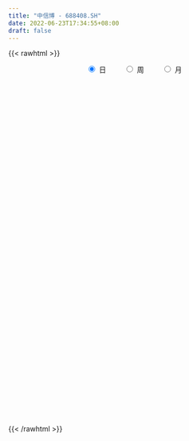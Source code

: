 ```yaml
---
title: "中信博 - 688408.SH"
date: 2022-06-23T17:34:55+08:00
draft: false
---
```

{{< rawhtml >}}
    <div style="text-align: center">
        <label style="padding: 1rem;"><input style="margin-right: .5rem" type="radio" name="period" value="D" checked onclick="period_change(this)">日</label>
        <label style="padding: 1rem;"><input style="margin-right: .5rem" type="radio" name="period" value="W" onclick="period_change(this)">周</label>
        <label style="padding: 1rem;"><input style="margin-right: .5rem" type="radio" name="period" value="M" onclick="period_change(this)">月</label>
    </div>
    <div id="chart" style="height: 700px;"></div> 
    <script type="text/javascript">
        const D_v = [215947.01,161561.03,90394.37,82330.37,64766.9,43136.69,37846.39,27296.49,21218.99,15105.16,23976.03,33774.93,26055.65,15417.18,17212.69,9872.71,14041.71,8788.38,14811.12,18252.67,9789.18,10422.15,9337.24,19049.54,23374.58,41155.15,11219.07,13508.87,22397.24,9765.01,8278.87,8697.08,14847.25,10441.87,8147.79,12486.1,8632.58,17362.21,7387.66,17679.12,9302.38,8930.83,13972.08,7741.86,8903.62,8910.08,14464.57,9637.32,5541.1,5845.64,4836.76,6738.87,7471.88,5300.94,2726.59,5897.02,3262.96,3081.36,3661.94,3096.64,8051.7,5957.06,11292.24,8555.98,3491.7,5499.12,8251.15,6594.48,8039.18,9243.0,17523.85,11563.38,8963.77,5069.06,10444.23,11386.04,8814.25,12717.78,6920.24,17835.65,12376.91,15463.59,24811.22,16276.25,12035.33,10540.62,11165.9,15957.69,21592.97,10388.35,7442.35,13105.74,15959.43,12238.98,8917.53,6960.92,8900.3,8250.15,10538.64,15158.41,7939.46,6552.88,4161.05,7543.8,4245.12,5150.36,5703.86,6728.84,11967.27,11447.32,7002.14,6077.36,8334.95,6251.77,6046.73,7810.64,5628.51,4725.27,9423.03,12359.26,7836.38,8175.07,9635.43,5978.8,11272.64,11567.24,8515.41,10251.35,5517.81,9743.42,4746.65,2990.96,5248.62,4356.44,2388.0,5415.84,4392.23,10108.65,4571.91,6415.4,14050.05,5814.78,7416.91,2958.47,5351.06,6411.74,3677.14,4557.92,3561.4,3432.11,5107.78,5068.22,4766.54,5580.17,7971.26,4062.63,3930.46,3642.72,5337.23,6552.03,6207.78,13395.77,8590.35,6007.08,7095.43,11567.56,12501.26,3537.06,6178.74,4967.74,7591.51,3655.97,4594.54,14306.96,8099.3,6960.1,10268.24,3311.51,5453.44,8174.64,8932.6,7491.66,4084.83,4038.02,3603.59,4364.75,2009.43,2936.96,11472.13,13216.0,11141.49,10217.65,4344.99,6100.28,11252.83,9092.99,8462.08,9793.03,7091.04,7720.05,8414.23,4397.83,6028.66,7619.14,5474.39,8626.36,13436.7,7534.64,6208.83,16956.35,13416.23,10913.26,10929.47,7712.7,11455.61,8075.33,10115.85,9068.12,7131.16,10912.0,15226.64,8644.0,16260.89,10917.5,11404.38,11304.77,9331.74,7817.52,8043.5,8384.95,14154.2,10341.41,23078.05,8094.05,14162.05,12398.2,8532.33,8845.47,48649.17,24959.3,21296.56,28175.17,24382.34,9569.84,42252.65,18157.51,20643.84,27862.74,21429.8,17383.85,30352.96,26803.46,33019.93,19997.47,36474.64,24458.44,18670.72,20921.59,11888.35,16514.67,10812.71,24107.55,17028.55,16332.23,8523.38,12534.6,11228.63,12722.97,10911.18,18984.81,30492.48,16420.66,21312.59,24224.54,22283.95,15256.93,14772.64,22256.83,20318.16,21832.27,17517.23,19003.33,18666.28,14479.14,17068.91,16965.95,13722.39,8517.79,8877.8,18097.71,11454.83,8988.98,18602.42,18530.39,14894.08,14373.15,28058.99,28912.68,14435.82,17718.7,13811.21,12520.57,12798.9,12734.86,20543.31,25321.92,19677.04,18971.18,18760.15,18155.14,21581.84,32870.88,20685.8,10132.21,11434.75,7538.52,11812.57,17263.05,12814.98,10524.48,16622.24,16014.56,22420.85,29578.86,29454.28,51573.75,57398.18,33744.54,40358.46,30032.1,45895.81,37876.13,48654.35,41500.23,38319.09,25303.23,35103.88,24670.2,25931.55,20768.23,19825.09,41508.82,55088.23,46892.39,24269.19,26147.28,23745.97,25836.43,37682.03,51740.17,42864.73,32629.01,31820.29,21449.85,26381.59,30209.4,18091.39,21986.06,38462.91,30285.38,25450.02,23269.91,27390.51,21569.02,38560.08,23591.05,25127.5,28807.32,33345.37,31453.4,46388.5,42143.2,23440.65,42220.63,52103.81,29821.1,34971.12,29356.65,43557.52,25803.96,21854.79,22498.98,25095.26,18610.28,24729.06,13340.9,19799.12,20128.53,20421.85,18653.81,26516.5,18235.54,27870.44,27296.93,33983.91,31128.11,20047.18,21883.66,25877.62,30874.06,21716.48,29010.98,29032.13,34512.64,27786.97,15749.48,39742.38,96927.07,101544.75,42975.53,36665.8,34919.07,38686.61,67282.98,118154.16,71170.0,56726.34,57613.74,45520.07,37465.31,39357.4,30998.9,83421.52,43273.14,54111.4,55931.35,57059.52,75606.42,40141.07,40383.19,36155.58,57046.19,27942.82,47351.69,37814.26,41479.13,35519.1,38050.9,39138.81]
const D_histogram = [0.0,0.3241937322,0.3973393203,1.1865238201,1.6363189944,2.4459690462,2.3074075219,1.9332706682,1.3194726436,0.9451984025,1.6868492886,1.9524536569,2.1042480047,2.2089693641,2.0356220456,1.7466792395,1.1647911257,0.4322447233,0.4270038324,0.2234325764,0.0939760916,-0.0794574069,-0.408390053,-0.4707208178,0.8413526241,1.8650206304,2.496846176,2.8046933504,2.119858518,1.5261092486,0.649507908,0.243169823,-0.3409802247,-0.4467755337,-0.9641318209,-0.9430401141,-0.5412962609,-0.4032549082,-0.2862047438,0.1632020569,0.8314544794,0.777339462,0.7156945528,1.1321155539,1.0726353053,0.9478389697,0.7373458882,0.0440662311,-0.4937375115,-0.6769450144,-1.0281646348,-1.7313320988,-2.5045200146,-2.3748880607,-2.2423642156,-1.7952430237,-1.8212255903,-2.0922787187,-2.2803413144,-2.1294678931,-2.1412684686,-1.8717303943,-2.2653479135,-2.0724109879,-2.0749901101,-1.9801848523,-1.385732031,-0.8379654841,0.22809305,1.2224543925,2.1814208793,2.5856039235,2.4867048922,2.0273281448,2.53571656,2.6801318006,2.1679218438,2.1065403266,1.6235133517,2.350317958,2.1907792273,1.0387258389,-0.1949298944,-0.4082132814,-0.4574029329,-0.7121890696,-1.1976458916,-0.8364959573,-1.58334168,-2.3973281718,-2.7496045644,-3.7565083328,-3.3707904109,-3.2447414506,-2.7943696392,-2.3404773674,-1.2914646814,0.0523452395,2.0266492144,3.4800876035,3.7290423306,3.4848506005,2.6517956989,2.1324754864,1.7109078184,1.4358178674,1.08371965,-0.4276782458,-0.9434694901,-1.6165291169,-1.3376842527,-0.7928610697,-0.0123547744,-0.0873845113,-1.1418771323,-1.7440782107,-2.2991114779,-2.0710199023,-2.2163887361,-1.9954025628,-1.6998856829,-1.0808156594,-2.2366531696,-2.712373656,-3.7543251935,-4.9986569668,-5.0832309672,-4.6399375702,-3.4342789911,-3.6855900832,-3.4117750542,-2.911763529,-2.308058477,-1.9650518588,-1.3656262541,-1.5527668976,-1.7741154419,-1.6336680679,-0.9841899108,-0.2331740726,1.4443891664,2.4104132409,2.9655832136,3.0014611735,2.9213916513,2.6455720431,2.2720817918,1.4573807533,0.7386518553,0.4645142996,0.370669094,0.0843866621,0.2500697504,0.7421112143,1.4399406859,1.5797796928,1.8037589741,2.1086574416,1.9622999639,1.9147425707,2.3388640396,1.9684966862,1.3244097347,0.5395061465,-0.3575599458,-1.5329955163,-2.4463765977,-2.7310645145,-2.9387848941,-3.0200496013,-2.5546147123,-2.1582122992,-1.5720502829,-0.7868815092,0.1302413568,0.46266521,0.5058568298,0.4600726588,0.8059571391,0.7723717139,1.6126458192,2.3236718804,2.5384233356,2.4078455066,1.9504981992,1.6301466373,1.2823803046,0.9442257858,1.5109067701,2.7519699628,3.7177025206,3.5991604893,3.4033803822,3.7328631611,4.0913746045,3.7813635293,3.2003671517,3.4139954838,3.2349499652,2.9655974109,4.0746040053,4.4938032155,3.6698516208,2.5757109975,1.9559351387,0.8331603509,0.7667182224,0.4885220929,-0.1386708717,0.8833440939,0.5994274186,0.2131277344,1.5431504149,2.5304152112,2.336561093,1.4066030025,1.9357761728,2.9618937024,3.0225801254,3.3615299734,1.1410383752,0.1564302429,0.6090813925,1.6719803932,0.9250548962,-2.0168506699,-2.3645199746,-2.264882417,-2.4388799459,-2.8156554252,-4.222544739,-5.3614461452,-6.6088994533,-7.6001509321,-8.5440532646,-9.0893805039,-8.976929834,-8.6450387323,-8.0086515346,-7.3145818926,-6.050133556,-3.6784898625,-1.7039529312,-0.4480821107,-0.1790833751,-0.1479369719,-0.1388938662,0.3666791442,0.316288315,0.7106898388,1.0922730656,0.7266569329,-0.3246282818,-0.9374287314,-2.5806675868,-2.8766139074,-2.2403007946,-2.7812037654,-2.6238331199,-2.3093124966,-1.8309364157,-0.7985123862,-0.2011973128,-0.2897215836,-0.6713513584,-0.0689929335,-0.4078276617,-0.1359890924,-0.3555947194,0.5037269928,1.8833379174,2.6432454671,3.4692053308,4.36577056,5.1207282786,4.6890721597,4.3265219399,4.5084646098,4.6710851115,4.8758139825,4.4233011979,4.2106585842,4.2737183491,3.993653467,3.1550212023,2.8422635603,2.4184784161,1.9615901763,1.1792398011,1.333351492,1.7908002721,1.8410594847,1.8730528229,0.57875097,0.5995010011,-0.1470138878,0.549568667,1.5059821722,1.836503982,1.3033022091,0.1337388485,-0.5791480864,-1.0519858711,-1.3765369976,-2.4208145199,-3.4411275095,-4.0175007321,-4.2832699188,-4.382994499,-3.757160272,-3.6823194468,-2.3695121372,-1.2689082984,-0.8768649939,-1.0923528073,-1.4157437201,-1.6991565535,-2.2757394756,-2.7453927743,-3.1477798278,-2.8907004436,-2.9814930938,-3.4868158531,-3.5129740329,-3.7297535879,-4.2375991142,-3.8673252009,-4.0083359119,-4.3435157155,-4.5233994492,-5.120360916,-5.4265096238,-5.8633900954,-5.4091015507,-5.2073669786,-4.6355010575,-3.5587719893,-2.6198175789,-2.1014766494,-1.7013102429,-1.1408714966,-0.0900266564,1.017393161,2.0131094335,2.4499811283,2.7767666943,2.7794348355,2.3893209963,1.7418584453,0.5463363717,-0.4366858668,-0.7464234285,-0.3303178596,0.2305780241,0.9154765363,1.4039820695,1.7022934637,2.0673698864,2.8237768052,3.2873398505,3.6370308615,3.8791555281,3.8689525194,3.871001604,3.0747172303,2.4139499444,1.677720315,1.0112876468,0.4576090026,0.156384732,-0.3508868862,-0.7295314651,-1.1190004483,-0.7762527344,-0.3015559674,-0.2335839414,0.0735696769,0.1186989874,0.4487893058,0.6143289931,0.4324426623,0.2908726575,0.3740598654,0.6158815299,0.5690802789,0.4880363992,0.335059186,0.1059606055,-0.1526993866,-0.4880944419,-0.7214267317,-0.9362625431,-1.0846276587,-1.1427900014,-0.8598781869,-0.5253919002,-0.3587114547,-0.3529917958,-0.4061730525,-0.6552937047,-0.8799317702,-0.6261668303,-0.4015975606,0.0356844043,0.3739642533,0.5716173611,0.9840853005,1.8474779824,2.5655915634,3.0081177789,3.1559596724,3.1845662114,3.1769055389,3.0662837421,3.4694025913,3.7462024468,3.5736112541,3.0398427347,2.5381495849,2.0113430892,1.574790807,1.2268671753,1.2792358632,1.2118020947,1.4267922556,1.8910701991,2.1428003987,1.7939534482,1.1683903955,0.7683831986,0.4511102299,-0.1063038651,-0.5563036733,-0.4910095143,-0.1522678685,0.2562157007,0.2696854606,0.3169596933,0.5417654657]
const D_fast = [0.0,0.4052421652,0.5777225834,1.6635380383,2.5224129612,3.9435552745,4.3818456307,4.491026444,4.2070965804,4.0691219399,5.2324851481,5.9862029307,6.6640592796,7.32102298,7.6565811729,7.8043081767,7.5136178444,6.8891326228,6.99064269,6.842929578,6.7369671162,6.5436692659,6.1126391066,5.9326281373,7.4550397353,8.9449628992,10.2009999888,11.2100205007,11.0551502978,10.8429283406,10.128703977,9.7831583478,9.1137632439,8.8962740515,8.137884809,7.9232164873,8.1896362753,8.2268639009,8.2723628794,8.7625701944,9.6386862367,9.7789060848,9.8961848138,10.5956347033,10.8043132811,10.9164766879,10.8903200785,10.2080569791,9.5468188587,9.1943751022,8.5861143231,7.4501138344,6.0507959149,5.5867058536,5.1586386449,5.1569490808,4.6756601166,3.8815373086,3.1233893842,2.7418958323,2.1947781396,1.9963836153,1.0364291178,0.7112632964,0.1899366466,-0.2103043086,0.037715505,0.3759906808,1.4990724775,2.7990474181,4.3033691247,5.3539531498,5.8767303415,5.9241856303,7.0665031856,7.8809513763,7.9107218804,8.3759754449,8.298826808,9.6132109037,10.0013669798,9.1089950511,7.8266068443,7.511270137,7.3477297522,6.9148963481,6.1300280533,6.2820539982,5.1393728555,3.7260543207,2.686376787,0.7403459354,0.2833662547,-0.4017701477,-0.6499907461,-0.7812178162,-0.0550713005,1.3018249303,3.7827912088,6.1062514987,7.2874668084,7.9144877285,7.7443817516,7.7581804107,7.7643396974,7.8482042132,7.7670359083,6.1487184511,5.3970598342,4.3198679282,4.2642917292,4.6108996448,5.3883172465,5.2914413818,3.9514794777,2.9132588466,1.78344771,1.49378431,0.7943182922,0.5164538248,0.3869992839,0.7358653925,-0.97913541,-2.1329493105,-4.1134821463,-6.6074781613,-7.9628599035,-8.6795508991,-8.3324620678,-9.5051706807,-10.0842994152,-10.3122287722,-10.2855383395,-10.433794686,-10.1757756449,-10.7511080127,-11.4159854175,-11.6839550604,-11.2805243811,-10.5878020611,-8.5491415304,-6.9805141457,-5.6839483696,-4.8977051164,-4.2474267257,-3.8618533231,-3.6673231265,-4.1176789767,-4.6517449109,-4.8097538916,-4.8109318237,-5.0761175901,-4.8479170642,-4.1703477968,-3.1125331537,-2.5777492235,-1.9028301988,-1.0707673709,-0.7265498576,-0.2954216081,0.7134158707,0.8351726888,0.522188171,-0.1278388805,-1.1142949593,-2.6729794089,-4.1979546397,-5.1654086851,-6.1078252883,-6.9441023958,-7.1173211849,-7.2604718466,-7.067322401,-6.4788740046,-5.5291907993,-5.0811006437,-4.9114448164,-4.8422108227,-4.2948370576,-4.1353295544,-2.8918939943,-1.5999499629,-0.7505926738,-0.2792091262,-0.2489318838,-0.1617467864,-0.188918043,-0.2910161153,0.6533915616,2.582447245,4.4776054329,5.2588535239,5.9139185124,7.1766170815,8.5579721761,9.1933019832,9.4123973935,10.4795245965,11.1092165693,11.5812633677,13.7089209634,15.2515709775,15.345082288,14.894869414,14.76407734,13.8495926399,13.974830067,13.8187644607,13.1569037781,14.3997547672,14.2656949466,13.9326771959,15.6484874802,17.2683560793,17.6586422343,17.0803348944,18.093452108,19.8600430632,20.6763745175,21.8557068589,19.9204748545,18.974974283,19.5798957806,21.0607898796,20.5451281067,17.0990098731,16.1602105747,15.6936275281,14.9099100127,13.8292206771,11.3666951785,8.887432236,5.9877540647,3.0964648528,0.0165492041,-2.8011231611,-4.9329049497,-6.7622735311,-8.128049217,-9.2626250482,-9.5107101006,-8.0586888727,-6.5101401743,-5.3662898814,-5.1420619896,-5.1478998294,-5.1735801902,-4.5763373937,-4.5476561442,-3.9755821607,-3.3209306675,-3.504882567,-4.6373248521,-5.4844824846,-7.7728882367,-8.7879880341,-8.71175012,-9.9479540321,-10.4465416666,-10.7093491674,-10.6887071904,-9.8559112576,-9.3088955124,-9.4698501791,-10.0193177934,-9.4342076019,-9.8749992455,-9.6371579493,-9.9456622562,-8.9604087958,-7.1099633918,-5.6892444753,-3.995983279,-2.0079754097,0.0271643786,0.7677762996,1.4868565647,2.7959153871,4.1263071666,5.5499895333,6.2033020481,7.0433240805,8.1748134327,8.8931619173,8.8432849532,9.2410932012,9.4219276611,9.4554369654,8.9678965404,9.4553461044,10.3604949525,10.8710190363,11.3712755802,10.2216614697,10.3922867511,9.6090183903,10.4429931118,11.7759021601,12.5655499653,12.3581737448,11.2220450962,10.3643711397,9.6285368873,8.9598515113,7.3103703591,5.4297754922,3.8490270865,2.5124404201,1.3169672152,1.0035113741,0.1577723377,0.8782016129,1.6615783772,1.8344054332,1.345829418,0.6685025752,-0.0396993966,-1.1852171876,-2.3412186799,-3.5305506903,-3.9961464171,-4.8323123407,-6.2093390633,-7.1137407512,-8.2629587033,-9.8302040082,-10.4267613951,-11.569856084,-12.9909148166,-14.3016484125,-16.1787001084,-17.8414762221,-19.7442042175,-20.6421910605,-21.742298233,-22.3293075764,-22.1422715055,-21.8582714898,-21.8652997226,-21.8904608768,-21.6152400047,-20.5869018286,-19.225133721,-17.72614009,-16.6767731132,-15.6557958736,-14.9582690235,-14.7510526137,-14.9630505534,-16.021988534,-17.1141822392,-17.610525658,-17.2769995541,-16.6584591643,-15.7446915181,-14.9051904674,-14.1813057073,-13.2993868131,-11.837035693,-10.551637685,-9.2926889587,-8.08077541,-7.1237402889,-6.1539408033,-6.1815458694,-6.2388256692,-6.5556252198,-6.9692359764,-7.4085123699,-7.6706404575,-8.2656337973,-8.8266612424,-9.4958803377,-9.3471958074,-8.9478880323,-8.9383119915,-8.6127659541,-8.5379618967,-8.0956742518,-7.7765523163,-7.8503279815,-7.919179822,-7.7424776477,-7.3466856007,-7.251216782,-7.210251562,-7.2794639786,-7.4820724078,-7.7789072465,-8.2363259122,-8.650014885,-9.0989163321,-9.5184383625,-9.8622982055,-9.7943559377,-9.591217626,-9.5142150442,-9.5967433343,-9.7514678541,-10.1644119325,-10.6090329405,-10.5118097082,-10.3876398287,-9.9414367626,-9.5096658503,-9.1691084022,-8.5106191377,-7.1853569603,-5.8258454884,-4.6312898282,-3.6944580166,-2.8697099247,-2.0831442125,-1.4271950738,-0.1567255768,1.0566248904,1.7774365112,2.0036286756,2.136472922,2.1125021986,2.0696476181,2.0284407802,2.400618434,2.6361351891,3.2078234139,4.1448689072,4.9322992064,5.031940618,4.6984751642,4.4905637669,4.2860683557,3.7020782945,3.1130025679,3.0555443484,3.356219027,3.8287565214,3.9096476464,4.0361618025,4.3964089413]
const D_slow = [0.0,0.081048433,0.1803832631,0.4770142182,0.8860939668,1.4975862283,2.0744381088,2.5577557758,2.8876239367,3.1239235374,3.5456358595,4.0337492737,4.5598112749,5.1120536159,5.6209591273,6.0576289372,6.3488267186,6.4568878995,6.5636388576,6.6194970017,6.6429910246,6.6231266728,6.5210291596,6.4033489552,6.6136871112,7.0799422688,7.7041538128,8.4053271504,8.9352917799,9.316819092,9.479196069,9.5399885248,9.4547434686,9.3430495852,9.10201663,8.8662566014,8.7309325362,8.6301188091,8.5585676232,8.5993681374,8.8072317573,9.0015666228,9.180490261,9.4635191494,9.7316779758,9.9686377182,10.1529741903,10.163990748,10.0405563702,9.8713201166,9.6142789579,9.1814459332,8.5553159295,7.9615939144,7.4010028605,6.9521921045,6.496885707,5.9738160273,5.4037306987,4.8713637254,4.3360466082,3.8681140097,3.3017770313,2.7836742843,2.2649267568,1.7698805437,1.423447536,1.2139561649,1.2709794274,1.5765930256,2.1219482454,2.7683492263,3.3900254493,3.8968574855,4.5307866255,5.2008195757,5.7428000366,6.2694351183,6.6753134562,7.2628929457,7.8105877525,8.0702692123,8.0215367387,7.9194834183,7.8051326851,7.6270854177,7.3276739448,7.1185499555,6.7227145355,6.1233824925,5.4359813514,4.4968542682,3.6541566655,2.8429713029,2.1443788931,1.5592595512,1.2363933809,1.2494796908,1.7561419944,2.6261638952,3.5584244779,4.429637128,5.0925860527,5.6257049243,6.0534318789,6.4123863458,6.6833162583,6.5763966968,6.3405293243,5.9363970451,5.6019759819,5.4037607145,5.4006720209,5.3788258931,5.09335661,4.6573370573,4.0825591878,3.5648042123,3.0107070282,2.5118563875,2.0868849668,1.816681052,1.2575177596,0.5794243456,-0.3591569528,-1.6088211945,-2.8796289363,-4.0396133289,-4.8981830767,-5.8195805975,-6.672524361,-7.4004652432,-7.9774798625,-8.4687428272,-8.8101493907,-9.1983411151,-9.6418699756,-10.0502869926,-10.2963344703,-10.3546279884,-9.9935306968,-9.3909273866,-8.6495315832,-7.8991662898,-7.168818377,-6.5074253662,-5.9394049183,-5.57505973,-5.3903967661,-5.2742681912,-5.1816009177,-5.1605042522,-5.0979868146,-4.9124590111,-4.5524738396,-4.1575289164,-3.7065891728,-3.1794248125,-2.6888498215,-2.2101641788,-1.6254481689,-1.1333239974,-0.8022215637,-0.667345027,-0.7567350135,-1.1399838926,-1.751578042,-2.4343441706,-3.1690403942,-3.9240527945,-4.5627064726,-5.1022595474,-5.4952721181,-5.6919924954,-5.6594321562,-5.5437658537,-5.4173016462,-5.3022834815,-5.1007941967,-4.9077012683,-4.5045398135,-3.9236218434,-3.2890160095,-2.6870546328,-2.199430083,-1.7918934237,-1.4712983475,-1.2352419011,-0.8575152086,-0.1695227178,0.7599029123,1.6596930346,2.5105381302,3.4437539204,4.4665975716,5.4119384539,6.2120302418,7.0655291127,7.8742666041,8.6156659568,9.6343169581,10.757767762,11.6752306672,12.3191584166,12.8081422012,13.016432289,13.2081118446,13.3302423678,13.2955746499,13.5164106733,13.666267528,13.7195494616,14.1053370653,14.7379408681,15.3220811413,15.673731892,16.1576759352,16.8981493608,17.6537943921,18.4941768855,18.7794364793,18.81854404,18.9708143881,19.3888094864,19.6200732105,19.115860543,18.5247305493,17.9585099451,17.3487899586,16.6448761023,15.5892399176,14.2488783812,12.5966535179,10.6966157849,8.5606024687,6.2882573428,4.0440248843,1.8827652012,-0.1193976824,-1.9480431556,-3.4605765446,-4.3801990102,-4.806187243,-4.9182077707,-4.9629786145,-4.9999628575,-5.034686324,-4.9430165379,-4.8639444592,-4.6862719995,-4.4132037331,-4.2315394999,-4.3126965703,-4.5470537532,-5.1922206499,-5.9113741267,-6.4714493254,-7.1667502667,-7.8227085467,-8.4000366708,-8.8577707748,-9.0573988713,-9.1076981995,-9.1801285954,-9.347966435,-9.3652146684,-9.4671715838,-9.5011688569,-9.5900675368,-9.4641357886,-8.9933013092,-8.3324899424,-7.4651886097,-6.3737459697,-5.0935639001,-3.9212958601,-2.8396653752,-1.7125492227,-0.5447779448,0.6741755508,1.7800008503,2.8326654963,3.9010950836,4.8995084503,5.6882637509,6.398829641,7.003449245,7.4938467891,7.7886567393,8.1219946123,8.5696946804,9.0299595515,9.4982227573,9.6429104998,9.79278575,9.7560322781,9.8934244448,10.2699199879,10.7290459834,11.0548715356,11.0883062478,10.9435192262,10.6805227584,10.336388509,9.731184879,8.8709030016,7.8665278186,6.7957103389,5.6999617142,4.7606716462,3.8400917845,3.2477137502,2.9304866756,2.7112704271,2.4381822253,2.0842462953,1.6594571569,1.090522288,0.4041740944,-0.3827708625,-1.1054459734,-1.8508192469,-2.7225232102,-3.6007667184,-4.5332051154,-5.5926048939,-6.5594361942,-7.5615201721,-8.647399101,-9.7782489633,-11.0583391923,-12.4149665983,-13.8808141221,-15.2330895098,-16.5349312544,-17.6938065188,-18.5834995162,-19.2384539109,-19.7638230732,-20.1891506339,-20.4743685081,-20.4968751722,-20.2425268819,-19.7392495236,-19.1267542415,-18.4325625679,-17.737703859,-17.14037361,-16.7049089986,-16.5683249057,-16.6774963724,-16.8641022295,-16.9466816944,-16.8890371884,-16.6601680543,-16.309172537,-15.883599171,-15.3667566994,-14.6608124981,-13.8389775355,-12.9297198201,-11.9599309381,-10.9926928083,-10.0249424073,-9.2562630997,-8.6527756136,-8.2333455349,-7.9805236232,-7.8661213725,-7.8270251895,-7.9147469111,-8.0971297773,-8.3768798894,-8.570943073,-8.6463320649,-8.7047280502,-8.686335631,-8.6566608841,-8.5444635577,-8.3908813094,-8.2827706438,-8.2100524794,-8.1165375131,-7.9625671306,-7.8202970609,-7.6982879611,-7.6145231646,-7.5880330132,-7.6262078599,-7.7482314704,-7.9285881533,-8.1626537891,-8.4338107037,-8.7195082041,-8.9344777508,-9.0658257258,-9.1555035895,-9.2437515385,-9.3452948016,-9.5091182278,-9.7291011703,-9.8856428779,-9.9860422681,-9.977121167,-9.8836301036,-9.7407257634,-9.4947044382,-9.0328349426,-8.3914370518,-7.6394076071,-6.850417689,-6.0542761361,-5.2600497514,-4.4934788159,-3.6261281681,-2.6895775564,-1.7961747428,-1.0362140592,-0.4016766629,0.1011591094,0.4948568111,0.8015736049,1.1213825707,1.4243330944,1.7810311583,2.2537987081,2.7894988078,3.2379871698,3.5300847687,3.7221805683,3.8349581258,3.8083821596,3.6693062412,3.5465538627,3.5084868955,3.5725408207,3.6399621859,3.7192021092,3.8546434756]
const D_data = [['2020-08-28', 75.0, 77.8, 75.0, 86.0],['2020-08-31', 83.0, 82.88, 77.7, 88.92],['2020-09-01', 82.5, 81.12, 79.98, 86.38],['2020-09-02', 83.5, 93.12, 83.5, 96.5],['2020-09-03', 94.1, 93.46, 92.81, 105.0],['2020-09-04', 94.0, 103.2, 89.12, 106.61],['2020-09-07', 101.0, 95.3, 93.0, 103.95],['2020-09-08', 97.0, 92.99, 92.0, 99.47],['2020-09-09', 93.89, 89.0, 87.6, 95.35],['2020-09-10', 91.5, 90.66, 90.01, 95.5],['2020-09-11', 91.8, 107.18, 91.0, 108.0],['2020-09-14', 107.8, 105.95, 103.0, 114.58],['2020-09-15', 106.39, 107.9, 100.66, 116.53],['2020-09-16', 106.5, 110.43, 106.5, 115.97],['2020-09-17', 110.66, 109.23, 104.0, 115.95],['2020-09-18', 107.0, 108.88, 106.29, 112.12],['2020-09-21', 107.8, 104.9, 103.7, 113.78],['2020-09-22', 102.0, 101.0, 100.62, 105.78],['2020-09-23', 103.01, 109.39, 102.0, 111.49],['2020-09-24', 109.02, 107.54, 106.0, 115.0],['2020-09-25', 106.8, 108.64, 104.0, 110.23],['2020-09-28', 108.5, 108.22, 106.0, 112.6],['2020-09-29', 109.55, 105.65, 102.05, 109.97],['2020-09-30', 106.27, 108.5, 104.55, 114.99],['2020-10-09', 118.06, 130.2, 118.06, 130.2],['2020-10-12', 134.0, 134.99, 125.0, 145.0],['2020-10-13', 135.62, 137.38, 128.94, 139.9],['2020-10-14', 135.96, 139.15, 135.02, 147.01],['2020-10-15', 138.4, 128.9, 128.15, 142.24],['2020-10-16', 129.45, 129.34, 125.37, 132.6],['2020-10-19', 131.39, 124.02, 121.88, 131.39],['2020-10-20', 123.0, 128.15, 123.0, 129.8],['2020-10-21', 128.0, 124.55, 119.5, 135.7],['2020-10-22', 124.0, 129.7, 121.03, 131.05],['2020-10-23', 129.0, 123.6, 121.2, 131.86],['2020-10-26', 120.85, 129.52, 120.52, 133.94],['2020-10-27', 129.91, 136.1, 127.05, 137.66],['2020-10-28', 135.0, 135.12, 130.13, 141.0],['2020-10-29', 135.59, 136.5, 132.8, 138.88],['2020-10-30', 136.57, 143.38, 133.21, 151.5],['2020-11-02', 141.49, 150.8, 141.49, 153.0],['2020-11-03', 149.07, 145.33, 144.66, 154.98],['2020-11-04', 146.99, 146.82, 139.77, 152.88],['2020-11-05', 150.0, 155.85, 146.0, 159.8],['2020-11-06', 156.73, 153.11, 148.0, 157.88],['2020-11-09', 152.1, 154.01, 149.5, 158.0],['2020-11-10', 152.0, 154.14, 150.0, 158.1],['2020-11-11', 148.0, 147.4, 143.3, 156.88],['2020-11-12', 146.0, 147.27, 143.88, 150.5],['2020-11-13', 147.27, 150.71, 146.0, 151.88],['2020-11-16', 148.26, 147.86, 145.6, 157.86],['2020-11-17', 149.28, 140.82, 135.85, 149.28],['2020-11-18', 138.0, 135.5, 133.44, 145.87],['2020-11-19', 134.76, 144.29, 133.55, 144.44],['2020-11-20', 145.6, 144.28, 141.3, 146.78],['2020-11-23', 147.0, 149.2, 140.51, 150.83],['2020-11-24', 147.98, 143.92, 142.0, 148.8],['2020-11-25', 141.25, 139.36, 138.5, 146.89],['2020-11-26', 138.33, 138.21, 134.01, 141.48],['2020-11-27', 137.8, 141.32, 136.82, 142.09],['2020-11-30', 140.74, 138.6, 133.0, 143.0],['2020-12-01', 136.25, 141.8, 134.1, 143.05],['2020-12-02', 140.64, 132.0, 131.15, 141.78],['2020-12-03', 132.96, 137.5, 131.0, 139.86],['2020-12-04', 136.97, 134.26, 134.1, 139.73],['2020-12-07', 134.7, 134.39, 133.5, 139.48],['2020-12-08', 133.78, 141.4, 132.53, 143.2],['2020-12-09', 141.72, 143.21, 139.9, 147.95],['2020-12-10', 145.0, 154.02, 141.0, 157.78],['2020-12-11', 154.14, 159.5, 151.18, 162.51],['2020-12-14', 158.5, 165.99, 154.11, 184.82],['2020-12-15', 167.99, 165.0, 161.5, 168.16],['2020-12-16', 166.38, 162.0, 162.0, 168.88],['2020-12-17', 161.13, 158.3, 155.11, 161.79],['2020-12-18', 159.93, 173.0, 157.08, 179.78],['2020-12-21', 180.0, 173.0, 166.88, 183.98],['2020-12-22', 172.01, 166.5, 165.64, 173.98],['2020-12-23', 170.77, 173.17, 170.13, 179.8],['2020-12-24', 173.0, 168.83, 168.01, 174.49],['2020-12-25', 168.83, 187.25, 168.83, 189.38],['2020-12-28', 186.99, 180.58, 171.0, 187.2],['2020-12-29', 177.32, 167.01, 157.0, 179.99],['2020-12-30', 167.51, 161.0, 157.95, 173.6],['2020-12-31', 163.5, 170.76, 161.01, 171.79],['2021-01-04', 171.44, 172.88, 167.0, 177.57],['2021-01-05', 170.76, 170.11, 164.58, 171.33],['2021-01-06', 168.42, 165.51, 162.98, 172.9],['2021-01-07', 166.0, 176.0, 165.51, 188.64],['2021-01-08', 177.98, 161.08, 154.11, 180.0],['2021-01-11', 161.08, 155.32, 153.22, 161.8],['2021-01-12', 152.8, 156.7, 152.8, 160.79],['2021-01-13', 155.3, 142.9, 141.58, 159.35],['2021-01-14', 142.9, 156.39, 141.0, 157.79],['2021-01-15', 156.39, 152.33, 145.04, 160.95],['2021-01-18', 152.07, 155.89, 147.02, 159.8],['2021-01-19', 156.62, 156.59, 154.0, 163.02],['2021-01-20', 157.0, 166.87, 156.09, 167.63],['2021-01-21', 168.0, 176.74, 168.0, 180.22],['2021-01-22', 176.54, 194.7, 175.11, 196.0],['2021-01-25', 199.0, 200.0, 190.0, 205.0],['2021-01-26', 197.98, 192.86, 187.02, 201.49],['2021-01-27', 194.79, 190.16, 181.11, 195.0],['2021-01-28', 186.01, 183.0, 182.28, 197.48],['2021-01-29', 188.48, 185.95, 180.61, 195.54],['2021-02-01', 184.18, 187.0, 183.62, 194.0],['2021-02-02', 187.0, 189.1, 178.02, 192.0],['2021-02-03', 191.0, 188.38, 184.02, 195.0],['2021-02-04', 185.01, 170.0, 169.0, 187.9],['2021-02-05', 170.0, 177.35, 170.0, 184.44],['2021-02-08', 180.89, 172.0, 161.0, 180.97],['2021-02-09', 172.11, 182.5, 170.51, 188.0],['2021-02-10', 184.0, 188.0, 182.0, 194.0],['2021-02-18', 194.88, 195.0, 180.07, 199.0],['2021-02-19', 198.0, 186.92, 182.94, 198.66],['2021-02-22', 186.88, 171.83, 171.0, 186.88],['2021-02-23', 172.31, 172.54, 170.48, 179.34],['2021-02-24', 170.51, 168.99, 167.0, 175.98],['2021-02-25', 171.01, 176.71, 170.27, 185.99],['2021-02-26', 172.07, 171.0, 167.36, 178.29],['2021-03-01', 173.01, 174.5, 162.52, 181.99],['2021-03-02', 173.88, 175.68, 168.59, 182.0],['2021-03-03', 180.0, 181.38, 175.83, 191.23],['2021-03-04', 177.02, 156.56, 154.8, 178.8],['2021-03-05', 155.1, 158.8, 154.51, 162.09],['2021-03-08', 159.15, 145.0, 140.18, 161.8],['2021-03-09', 144.99, 132.6, 128.2, 146.99],['2021-03-10', 135.64, 139.16, 135.64, 143.98],['2021-03-11', 137.64, 142.35, 136.2, 151.6],['2021-03-12', 144.0, 152.5, 141.13, 153.5],['2021-03-15', 150.15, 133.2, 130.0, 151.0],['2021-03-16', 131.87, 136.1, 130.55, 137.69],['2021-03-17', 136.07, 137.49, 132.32, 139.79],['2021-03-18', 135.7, 138.59, 135.7, 145.0],['2021-03-19', 138.22, 135.0, 133.0, 139.5],['2021-03-22', 136.49, 138.2, 135.19, 139.39],['2021-03-23', 139.6, 127.0, 125.98, 139.6],['2021-03-24', 127.24, 122.78, 120.62, 129.49],['2021-03-25', 122.79, 124.32, 116.26, 126.65],['2021-03-26', 125.0, 130.34, 124.07, 134.0],['2021-03-29', 135.0, 133.45, 129.1, 137.5],['2021-03-30', 133.8, 150.69, 131.02, 155.12],['2021-03-31', 151.48, 149.11, 148.4, 156.0],['2021-04-01', 146.13, 148.96, 146.13, 155.0],['2021-04-02', 151.32, 145.27, 145.13, 151.98],['2021-04-06', 147.45, 145.0, 140.85, 149.0],['2021-04-07', 145.83, 142.84, 135.96, 145.98],['2021-04-08', 142.8, 140.94, 138.66, 143.99],['2021-04-09', 140.24, 132.86, 131.38, 140.96],['2021-04-12', 134.49, 130.0, 129.07, 137.67],['2021-04-13', 131.95, 132.6, 129.41, 134.55],['2021-04-14', 134.59, 133.45, 129.11, 138.77],['2021-04-15', 131.31, 129.45, 126.0, 133.0],['2021-04-16', 128.98, 134.19, 127.93, 136.6],['2021-04-19', 135.99, 139.75, 133.25, 141.97],['2021-04-20', 139.59, 145.76, 137.23, 148.74],['2021-04-21', 140.58, 141.63, 140.4, 146.57],['2021-04-22', 143.98, 144.47, 140.0, 145.68],['2021-04-23', 143.95, 148.0, 142.33, 150.5],['2021-04-26', 145.1, 143.99, 142.5, 151.5],['2021-04-27', 142.4, 145.91, 141.34, 148.46],['2021-04-28', 145.91, 154.28, 143.21, 155.5],['2021-04-29', 134.94, 146.0, 127.88, 148.98],['2021-04-30', 143.0, 141.0, 135.51, 144.8],['2021-05-06', 141.7, 136.0, 132.48, 142.8],['2021-05-07', 135.99, 130.0, 126.18, 137.8],['2021-05-10', 130.22, 119.99, 117.17, 131.33],['2021-05-11', 120.27, 115.8, 112.07, 123.96],['2021-05-12', 115.44, 118.05, 112.78, 119.47],['2021-05-13', 117.99, 115.0, 113.14, 119.72],['2021-05-14', 115.71, 112.9, 112.3, 117.5],['2021-05-17', 112.82, 117.95, 112.04, 121.67],['2021-05-18', 117.8, 116.84, 114.52, 119.8],['2021-05-19', 117.77, 119.63, 114.24, 120.82],['2021-05-20', 118.5, 124.1, 118.13, 135.0],['2021-05-21', 126.81, 129.3, 125.96, 132.98],['2021-05-24', 129.3, 124.8, 122.01, 130.44],['2021-05-25', 125.07, 121.8, 121.01, 126.7],['2021-05-26', 122.06, 120.3, 120.25, 124.48],['2021-05-27', 121.49, 125.79, 118.53, 126.62],['2021-05-28', 125.79, 121.8, 121.13, 130.39],['2021-05-31', 123.67, 135.23, 122.59, 135.55],['2021-06-01', 135.27, 138.8, 131.5, 139.8],['2021-06-02', 138.8, 136.53, 133.09, 141.96],['2021-06-03', 132.0, 133.99, 128.51, 135.87],['2021-06-04', 133.96, 129.7, 129.03, 133.96],['2021-06-07', 132.04, 130.46, 127.21, 134.57],['2021-06-08', 130.48, 129.24, 129.24, 133.5],['2021-06-09', 127.03, 128.2, 125.74, 132.0],['2021-06-10', 128.88, 141.0, 128.88, 145.97],['2021-06-11', 142.49, 156.0, 141.0, 164.55],['2021-06-15', 157.56, 161.18, 150.0, 163.53],['2021-06-16', 165.0, 153.0, 145.0, 165.0],['2021-06-17', 156.0, 154.29, 150.11, 156.0],['2021-06-18', 154.2, 164.53, 151.52, 167.01],['2021-06-21', 165.01, 170.47, 160.11, 174.98],['2021-06-22', 171.97, 166.09, 160.63, 171.97],['2021-06-23', 163.95, 163.91, 161.0, 173.0],['2021-06-24', 172.01, 176.48, 167.01, 181.57],['2021-06-25', 175.43, 175.39, 169.6, 179.88],['2021-06-28', 170.75, 176.71, 170.75, 183.86],['2021-06-29', 178.5, 200.4, 174.51, 204.0],['2021-06-30', 199.98, 200.8, 191.7, 203.29],['2021-07-01', 201.0, 189.0, 186.0, 207.0],['2021-07-02', 187.87, 184.63, 182.0, 194.35],['2021-07-05', 183.42, 189.54, 180.96, 193.48],['2021-07-06', 190.85, 181.47, 173.95, 197.9],['2021-07-07', 177.84, 194.0, 174.1, 199.85],['2021-07-08', 197.5, 192.81, 190.55, 205.06],['2021-07-09', 188.61, 188.02, 183.3, 193.0],['2021-07-12', 190.36, 211.98, 190.36, 221.0],['2021-07-13', 207.19, 200.15, 198.01, 214.86],['2021-07-14', 198.07, 199.33, 196.0, 211.07],['2021-07-15', 203.77, 226.1, 200.47, 237.77],['2021-07-16', 229.0, 231.79, 221.8, 238.98],['2021-07-19', 231.78, 223.24, 217.04, 240.0],['2021-07-20', 224.0, 214.68, 212.51, 226.13],['2021-07-21', 214.15, 235.5, 214.0, 238.98],['2021-07-22', 230.0, 250.28, 230.0, 264.99],['2021-07-23', 250.0, 246.0, 243.01, 268.98],['2021-07-26', 248.39, 255.72, 240.89, 264.36],['2021-07-27', 253.47, 223.0, 218.02, 264.2],['2021-07-28', 220.65, 233.0, 216.31, 234.83],['2021-07-29', 238.0, 252.58, 220.71, 260.0],['2021-07-30', 250.0, 268.0, 246.01, 274.21],['2021-08-02', 268.0, 250.0, 230.59, 270.52],['2021-08-03', 240.03, 214.8, 212.0, 247.56],['2021-08-04', 216.96, 239.32, 214.89, 239.32],['2021-08-05', 239.35, 245.0, 229.0, 254.93],['2021-08-06', 249.03, 242.0, 237.93, 262.6],['2021-08-09', 243.0, 238.28, 222.22, 244.51],['2021-08-10', 242.0, 220.0, 212.19, 243.33],['2021-08-11', 211.11, 214.73, 206.68, 223.32],['2021-08-12', 213.25, 204.0, 194.11, 213.5],['2021-08-13', 202.35, 197.09, 190.0, 204.0],['2021-08-16', 190.0, 187.32, 181.35, 193.56],['2021-08-17', 189.96, 182.25, 178.88, 193.25],['2021-08-18', 183.01, 182.8, 177.12, 188.6],['2021-08-19', 182.5, 180.1, 175.8, 186.75],['2021-08-20', 148.02, 179.98, 148.02, 194.98],['2021-08-23', 178.0, 178.01, 167.02, 182.59],['2021-08-24', 179.7, 184.72, 169.01, 191.9],['2021-08-25', 195.76, 204.0, 171.23, 218.0],['2021-08-26', 201.66, 208.0, 195.0, 234.55],['2021-08-27', 208.74, 206.2, 201.33, 218.28],['2021-08-30', 206.24, 197.01, 180.52, 209.0],['2021-08-31', 195.0, 194.0, 190.0, 200.91],['2021-09-01', 194.8, 193.0, 176.01, 200.02],['2021-09-02', 193.81, 200.0, 190.81, 205.73],['2021-09-03', 199.0, 193.84, 192.58, 207.6],['2021-09-06', 205.0, 200.08, 195.1, 205.0],['2021-09-07', 199.78, 202.1, 194.61, 204.0],['2021-09-08', 204.98, 192.89, 190.89, 215.0],['2021-09-09', 192.0, 180.0, 169.81, 192.7],['2021-09-10', 180.0, 179.84, 170.2, 182.0],['2021-09-13', 178.49, 158.69, 151.31, 179.0],['2021-09-14', 157.1, 167.33, 157.1, 173.2],['2021-09-15', 166.98, 177.0, 166.93, 178.83],['2021-09-16', 177.72, 159.51, 159.45, 179.0],['2021-09-17', 160.89, 163.98, 156.72, 166.2],['2021-09-22', 161.62, 164.09, 160.04, 166.99],['2021-09-23', 164.31, 165.4, 161.01, 167.53],['2021-09-24', 161.92, 174.11, 153.0, 180.65],['2021-09-27', 170.08, 171.38, 166.1, 177.9],['2021-09-28', 171.29, 162.66, 160.04, 171.3],['2021-09-29', 158.01, 156.0, 155.06, 163.04],['2021-09-30', 157.06, 167.3, 154.7, 170.8],['2021-10-08', 167.5, 154.68, 153.36, 167.5],['2021-10-11', 155.01, 160.58, 152.82, 166.33],['2021-10-12', 160.26, 153.0, 152.0, 162.55],['2021-10-13', 153.23, 166.96, 153.23, 167.76],['2021-10-14', 170.0, 179.2, 166.94, 188.35],['2021-10-15', 178.53, 177.82, 172.94, 185.0],['2021-10-18', 177.51, 184.28, 177.51, 188.29],['2021-10-19', 184.99, 192.0, 184.99, 202.7],['2021-10-20', 191.24, 197.7, 188.02, 209.77],['2021-10-21', 194.15, 187.0, 183.89, 200.0],['2021-10-22', 189.99, 188.85, 178.86, 190.97],['2021-10-25', 189.98, 198.41, 189.98, 204.0],['2021-10-26', 198.16, 202.63, 198.16, 213.61],['2021-10-27', 203.0, 208.0, 197.28, 209.0],['2021-10-28', 206.9, 203.0, 198.01, 210.5],['2021-10-29', 203.0, 208.0, 191.18, 213.8],['2021-11-01', 202.06, 214.94, 202.0, 228.81],['2021-11-02', 214.94, 214.0, 208.11, 223.5],['2021-11-03', 212.01, 207.59, 200.0, 216.1],['2021-11-04', 207.52, 214.33, 207.0, 222.22],['2021-11-05', 215.62, 214.01, 210.36, 224.0],['2021-11-08', 218.0, 214.0, 208.57, 218.0],['2021-11-09', 216.62, 208.91, 207.5, 222.77],['2021-11-10', 207.6, 221.09, 203.0, 223.9],['2021-11-11', 219.55, 229.0, 219.55, 238.98],['2021-11-12', 233.0, 227.99, 225.03, 235.88],['2021-11-15', 225.3, 230.8, 211.05, 232.92],['2021-11-16', 226.03, 213.1, 208.8, 228.66],['2021-11-17', 210.08, 227.99, 210.08, 230.5],['2021-11-18', 226.61, 217.98, 217.44, 229.78],['2021-11-19', 220.98, 237.5, 217.03, 242.18],['2021-11-22', 237.0, 247.51, 235.0, 258.88],['2021-11-23', 245.0, 246.0, 243.0, 256.66],['2021-11-24', 244.36, 237.44, 228.08, 247.69],['2021-11-25', 237.44, 227.0, 224.57, 237.44],['2021-11-26', 227.57, 229.01, 223.7, 235.0],['2021-11-29', 224.0, 229.69, 220.0, 234.88],['2021-11-30', 230.0, 229.91, 225.05, 235.16],['2021-12-01', 235.2, 217.08, 216.01, 237.52],['2021-12-02', 212.56, 210.75, 201.0, 215.88],['2021-12-03', 210.53, 210.18, 205.31, 214.96],['2021-12-06', 213.5, 209.5, 209.01, 217.85],['2021-12-07', 207.08, 208.0, 200.6, 215.94],['2021-12-08', 208.0, 216.0, 207.99, 218.63],['2021-12-09', 217.26, 208.62, 204.1, 217.26],['2021-12-10', 205.03, 225.98, 205.03, 228.88],['2021-12-13', 226.0, 228.85, 218.0, 232.64],['2021-12-14', 225.55, 223.56, 221.0, 234.8],['2021-12-15', 220.0, 216.0, 215.0, 226.98],['2021-12-16', 216.0, 212.5, 210.69, 220.66],['2021-12-17', 212.0, 210.37, 210.22, 218.98],['2021-12-20', 206.58, 202.96, 201.37, 214.88],['2021-12-21', 202.79, 199.55, 194.2, 206.59],['2021-12-22', 199.56, 195.66, 194.78, 203.11],['2021-12-23', 196.0, 201.0, 194.0, 206.99],['2021-12-24', 202.0, 194.52, 193.08, 202.0],['2021-12-27', 191.0, 184.78, 183.1, 196.99],['2021-12-28', 184.78, 186.08, 178.5, 186.91],['2021-12-29', 186.1, 179.54, 175.98, 186.68],['2021-12-30', 179.5, 170.0, 168.22, 182.46],['2021-12-31', 178.0, 176.51, 173.84, 183.0],['2022-01-04', 178.0, 166.55, 165.0, 180.81],['2022-01-05', 168.23, 158.31, 157.0, 170.3],['2022-01-06', 158.31, 153.98, 150.1, 161.99],['2022-01-07', 153.01, 141.28, 140.39, 156.79],['2022-01-10', 142.1, 136.56, 135.56, 144.27],['2022-01-11', 137.02, 126.49, 124.2, 137.5],['2022-01-12', 127.52, 131.1, 127.11, 133.79],['2022-01-13', 132.97, 123.18, 122.5, 132.97],['2022-01-14', 123.63, 123.52, 121.16, 126.63],['2022-01-17', 123.93, 128.44, 122.23, 130.58],['2022-01-18', 128.78, 127.0, 124.55, 131.47],['2022-01-19', 126.6, 121.0, 119.27, 126.99],['2022-01-20', 120.54, 117.63, 117.0, 122.63],['2022-01-21', 115.01, 118.2, 115.01, 120.94],['2022-01-24', 117.0, 125.3, 117.0, 128.68],['2022-01-25', 126.54, 129.33, 125.0, 134.38],['2022-01-26', 132.73, 132.0, 128.53, 137.91],['2022-01-27', 131.98, 127.9, 127.0, 133.57],['2022-01-28', 127.81, 128.01, 123.41, 130.74],['2022-02-07', 126.0, 124.49, 123.2, 131.0],['2022-02-08', 125.25, 118.1, 116.1, 125.25],['2022-02-09', 118.99, 111.3, 108.0, 119.99],['2022-02-10', 112.02, 97.97, 95.6, 112.02],['2022-02-11', 96.31, 92.39, 91.5, 97.69],['2022-02-14', 91.58, 94.45, 90.0, 97.1],['2022-02-15', 95.39, 100.99, 94.01, 102.57],['2022-02-16', 101.82, 103.0, 98.85, 103.56],['2022-02-17', 103.0, 106.0, 102.3, 107.81],['2022-02-18', 110.0, 105.3, 104.33, 112.21],['2022-02-21', 105.29, 104.0, 102.43, 109.72],['2022-02-22', 105.0, 105.92, 101.27, 107.91],['2022-02-23', 107.0, 113.69, 106.0, 118.61],['2022-02-24', 114.43, 113.75, 111.31, 118.5],['2022-02-25', 117.46, 115.4, 113.52, 118.96],['2022-02-28', 117.97, 116.9, 113.36, 118.32],['2022-03-01', 121.0, 115.84, 115.0, 125.98],['2022-03-02', 115.0, 117.58, 112.0, 118.1],['2022-03-03', 117.0, 106.83, 106.6, 117.0],['2022-03-04', 106.25, 105.5, 104.0, 110.21],['2022-03-07', 103.99, 101.2, 98.72, 104.48],['2022-03-08', 102.07, 98.19, 98.0, 104.82],['2022-03-09', 99.0, 95.75, 92.0, 101.18],['2022-03-10', 100.0, 95.72, 94.73, 100.75],['2022-03-11', 93.43, 89.74, 88.76, 95.95],['2022-03-14', 89.0, 87.37, 84.02, 89.98],['2022-03-15', 86.52, 83.23, 82.6, 89.25],['2022-03-16', 85.88, 90.31, 81.77, 91.0],['2022-03-17', 93.77, 92.52, 91.06, 98.38],['2022-03-18', 91.23, 87.44, 86.4, 91.98],['2022-03-21', 88.1, 90.15, 86.79, 92.65],['2022-03-22', 90.35, 86.66, 86.41, 92.44],['2022-03-23', 88.0, 90.25, 84.64, 92.9],['2022-03-24', 89.34, 88.75, 86.0, 90.38],['2022-03-25', 88.75, 83.58, 83.35, 89.9],['2022-03-28', 83.28, 82.32, 80.35, 83.81],['2022-03-29', 82.82, 84.08, 82.11, 84.58],['2022-03-30', 84.4, 86.2, 82.92, 86.35],['2022-03-31', 86.2, 82.46, 80.7, 86.2],['2022-04-01', 82.18, 81.0, 80.5, 82.7],['2022-04-06', 80.5, 78.7, 77.52, 80.65],['2022-04-07', 78.7, 75.8, 75.38, 79.29],['2022-04-08', 75.62, 73.0, 72.8, 76.5],['2022-04-11', 71.74, 69.07, 68.6, 72.9],['2022-04-12', 69.07, 67.2, 65.73, 69.8],['2022-04-13', 67.37, 64.4, 64.13, 67.49],['2022-04-14', 65.46, 62.25, 61.6, 65.46],['2022-04-15', 61.99, 60.7, 58.8, 62.0],['2022-04-18', 60.6, 63.52, 58.44, 63.93],['2022-04-19', 64.1, 64.0, 63.0, 67.99],['2022-04-20', 63.7, 61.6, 60.61, 63.87],['2022-04-21', 62.0, 58.45, 58.0, 62.0],['2022-04-22', 57.2, 55.95, 55.68, 59.45],['2022-04-25', 55.23, 50.9, 50.35, 55.57],['2022-04-26', 51.8, 47.93, 47.0, 51.99],['2022-04-27', 48.0, 52.0, 45.9, 52.74],['2022-04-28', 51.0, 51.1, 48.9, 53.55],['2022-04-29', 51.54, 53.99, 49.36, 54.58],['2022-05-05', 53.97, 53.6, 52.14, 55.4],['2022-05-06', 52.52, 52.27, 51.12, 53.48],['2022-05-09', 53.57, 55.87, 51.21, 58.03],['2022-05-10', 54.5, 64.8, 54.0, 67.04],['2022-05-11', 65.83, 67.8, 64.8, 70.98],['2022-05-12', 67.0, 68.59, 66.05, 69.68],['2022-05-13', 70.0, 67.94, 66.25, 70.0],['2022-05-16', 68.0, 68.55, 66.88, 70.8],['2022-05-17', 69.64, 69.9, 66.88, 71.9],['2022-05-18', 70.32, 70.1, 66.68, 71.1],['2022-05-19', 68.6, 79.38, 68.08, 82.28],['2022-05-20', 80.42, 82.09, 78.58, 83.34],['2022-05-23', 82.36, 79.36, 77.61, 82.65],['2022-05-24', 79.52, 75.37, 74.5, 80.8],['2022-05-25', 75.0, 75.1, 71.7, 75.92],['2022-05-26', 75.97, 73.8, 71.5, 77.92],['2022-05-27', 74.46, 73.8, 72.97, 77.1],['2022-05-30', 75.1, 74.0, 70.81, 75.1],['2022-05-31', 78.0, 79.36, 74.88, 81.9],['2022-06-01', 79.22, 79.0, 77.0, 82.0],['2022-06-02', 77.0, 84.23, 76.66, 85.66],['2022-06-06', 86.77, 90.82, 84.58, 91.4],['2022-06-07', 95.0, 92.08, 87.82, 98.88],['2022-06-08', 89.9, 86.3, 82.02, 90.5],['2022-06-09', 83.65, 81.86, 81.2, 85.75],['2022-06-10', 80.75, 83.2, 79.0, 84.58],['2022-06-13', 82.33, 83.32, 80.7, 85.12],['2022-06-14', 81.0, 78.62, 75.2, 81.49],['2022-06-15', 78.97, 77.5, 77.11, 82.0],['2022-06-16', 77.98, 83.01, 77.77, 84.88],['2022-06-17', 82.51, 87.78, 82.01, 88.31],['2022-06-20', 87.6, 91.23, 87.1, 92.43],['2022-06-21', 90.0, 88.15, 85.7, 91.16],['2022-06-22', 86.99, 89.5, 86.87, 93.58],['2022-06-23', 89.0, 93.35, 88.79, 94.28]]
const W_v = [215947.01,442189.36,125443.06,102333.16,65683.06,38808.93,23374.58,98045.34,50412.86,63547.67,48850.77,44398.71,27075.04,18999.92,37348.68,37626.93,53564.29,57673.96,68927.97,71292.51,59134.85,43567.54,41355.6,33795.45,24526.82,14586.72,33634.18,43984.94,47124.45,27086.09,26876.63,36655.61,19997.86,21936.05,25187.24,40083.16,13102.51,38752.36,38248.28,34167.93,28150.7,33999.27,31804.41,45691.97,34179.91,41280.92,59928.01,45846.07,61961.03,47901.91,64052.66,92587.22,108383.21,130346.54,127557.67,112413.74,51434.93,54418.76,11228.63,89532.1,97850.65,100927.82,80902.67,55937.11,94459.03,87398.98,91076.03,110339.19,61603.85,73239.31,190425.92,150030.91,191653.03,126298.95,193905.91,181869.33,142490.14,134275.76,134380.57,165122.09,189729.39,155544.04,104274.48,60349.5,118573.22,132920.48,145146.29,43536.45,317855.53,330212.8199999999,236682.86,211804.96,269121.55,206310.54,154187.94]
const W_histogram = [0.0,1.620968661,2.8022863451,3.4942214384,3.7113783185,3.6174924744,4.7191055086,5.0618034116,4.5878961494,5.245169629,5.923667597,5.7922911798,4.8898011682,3.7616045598,2.2808554803,2.7128686659,3.5657147881,4.6773595018,3.9205242718,2.4578991877,0.6833202981,2.0670427138,2.0907200028,1.265513628,1.1771077671,0.8038845121,-0.6771781345,-2.5360281626,-4.1519196747,-6.2361165627,-7.6709489684,-7.3558843326,-7.6885437216,-7.5153669787,-6.2206466732,-5.6047034402,-5.6889896907,-6.5840691823,-5.7875184603,-5.4844944378,-4.5113961144,-1.9847922241,0.253553965,2.3420052615,4.1183027562,5.2231120672,8.4141823997,10.8399717771,13.1313671028,12.1252312063,7.8705820522,3.5590558673,2.1950051533,0.282792424,-1.9780617956,-4.4531124847,-5.2639004974,-6.0581317904,-7.1573236545,-6.0916047961,-4.4837764911,-2.09203064,-0.1681156693,1.8707271173,3.5851962017,3.8495894953,2.5225948054,2.4719684063,1.2138519076,-0.7532263002,-3.197679881,-6.9048528131,-10.0785054974,-11.934527218,-11.8746251966,-13.4891712486,-12.9407759667,-11.215271736,-10.093223607,-9.7591967005,-9.0553675337,-8.2355659036,-7.2855932062,-6.6331173413,-6.4606083289,-6.1014280536,-5.4521169998,-4.6272528365,-2.6152605086,-0.0557133493,1.2809134846,2.972716569,4.0603242834,5.060982645,6.006331156]
const W_fast = [0.0,2.0262108262,3.9081000966,5.4735905495,6.6185920092,7.4290792838,9.7104686951,11.318617451,11.9916842262,13.9602501129,16.1196649802,17.4363613579,17.7563216384,17.56852617,16.6579909605,17.7682213126,19.5124961319,21.7934807209,22.0167765589,21.1686262717,19.5648774567,21.4653605509,22.0117178406,21.5028898728,21.7087609536,21.5365088266,19.8861516464,17.3932945777,14.7394231469,11.0961971182,7.7436274704,6.2197210231,3.9649257037,2.2592607019,1.9988193392,1.2135867121,-0.2929469611,-2.8340437483,-3.4843726413,-4.5524722283,-4.7072229335,-2.6768170992,-0.3750824189,2.298870193,5.1047433768,7.5153307045,12.809946637,17.9457289586,23.5199660601,25.5451379651,23.2581343241,19.836372106,19.0210726803,17.179558057,14.4241883885,10.8358595783,8.7090964412,6.4003322006,3.5118094228,3.0546270822,3.5415112645,5.4102494556,7.292135509,9.7986600749,12.4094282098,13.6362188771,12.9398728886,13.5072385911,12.5525850693,10.3972002864,7.1533267353,1.7199406,-3.9733384587,-8.8129919838,-11.7217462615,-16.7085851256,-19.3953838354,-20.4736975387,-21.8749553115,-23.9807275801,-25.5407402967,-26.7798301425,-27.6512557466,-28.6570592171,-30.0997022869,-31.265879025,-31.9795972212,-32.311546267,-30.9533690662,-28.4077502443,-26.7508950392,-24.3159128125,-22.2132240274,-19.9473200045,-17.5003887045]
const W_slow = [0.0,0.4052421652,1.1058137515,1.9793691111,2.9072136907,3.8115868093,4.9913631865,6.2568140394,7.4037880767,8.715080484,10.1959973832,11.6440701782,12.8665204702,13.8069216102,14.3771354802,15.0553526467,15.9467813437,17.1161212192,18.0962522871,18.710727084,18.8815571586,19.398317837,19.9209978377,20.2373762448,20.5316531865,20.7326243145,20.5633297809,19.9293227403,18.8913428216,17.3323136809,15.4145764388,13.5756053557,11.6534694253,9.7746276806,8.2194660123,6.8182901523,5.3960427296,3.750025434,2.3031458189,0.9320222095,-0.1958268191,-0.6920248751,-0.6286363839,-0.0431350685,0.9864406206,2.2922186374,4.3957642373,7.1057571816,10.3885989573,13.4199067588,15.3875522719,16.2773162387,16.826067527,16.896765633,16.4022501841,15.288972063,13.9729969386,12.458463991,10.6691330774,9.1462318783,8.0252877556,7.5022800956,7.4602511783,7.9279329576,8.824232008,9.7866293818,10.4172780832,11.0352701848,11.3387331617,11.1504265866,10.3510066164,8.6247934131,6.1051670387,3.1215352342,0.1528789351,-3.2194138771,-6.4546078687,-9.2584258027,-11.7817317045,-14.2215308796,-16.485372763,-18.5442642389,-20.3656625405,-22.0239418758,-23.639093958,-25.1644509714,-26.5274802214,-27.6842934305,-28.3381085576,-28.352036895,-28.0318085238,-27.2886293815,-26.2735483107,-25.0083026495,-23.5067198605]
const W_data = [['2020-08-28', 75.0, 77.8, 75.0, 86.0],['2020-09-04', 83.0, 103.2, 77.7, 106.61],['2020-09-11', 101.0, 107.18, 87.6, 108.0],['2020-09-18', 107.8, 108.88, 100.66, 116.53],['2020-09-25', 107.8, 108.64, 100.62, 115.0],['2020-09-30', 108.5, 108.5, 102.05, 114.99],['2020-10-09', 118.06, 130.2, 118.06, 130.2],['2020-10-16', 134.0, 129.34, 125.0, 147.01],['2020-10-23', 131.39, 123.6, 119.5, 135.7],['2020-10-30', 120.85, 143.38, 120.52, 151.5],['2020-11-06', 141.49, 153.11, 139.77, 159.8],['2020-11-13', 152.1, 150.71, 143.3, 158.1],['2020-11-20', 148.26, 144.28, 133.44, 157.86],['2020-11-27', 147.0, 141.32, 134.01, 150.83],['2020-12-04', 140.74, 134.26, 131.0, 143.05],['2020-12-11', 134.7, 159.5, 132.53, 162.51],['2020-12-18', 158.5, 173.0, 154.11, 184.82],['2020-12-25', 180.0, 187.25, 165.64, 189.38],['2020-12-31', 186.99, 170.76, 157.0, 187.2],['2021-01-08', 171.44, 161.08, 154.11, 188.64],['2021-01-15', 161.08, 152.33, 141.0, 161.8],['2021-01-22', 152.07, 194.7, 147.02, 196.0],['2021-01-29', 199.0, 185.95, 180.61, 205.0],['2021-02-05', 184.18, 177.35, 169.0, 195.0],['2021-02-10', 180.89, 188.0, 161.0, 194.0],['2021-02-19', 194.88, 186.92, 180.07, 199.0],['2021-02-26', 186.88, 171.0, 167.0, 186.88],['2021-03-05', 173.01, 158.8, 154.51, 191.23],['2021-03-12', 159.15, 152.5, 128.2, 161.8],['2021-03-19', 150.15, 135.0, 130.0, 151.0],['2021-03-26', 136.49, 130.34, 116.26, 139.6],['2021-04-02', 135.0, 145.27, 129.1, 156.0],['2021-04-09', 147.45, 132.86, 131.38, 149.0],['2021-04-16', 134.49, 134.19, 126.0, 138.77],['2021-04-23', 135.99, 148.0, 133.25, 150.5],['2021-04-30', 145.1, 141.0, 127.88, 155.5],['2021-05-07', 141.7, 130.0, 126.18, 142.8],['2021-05-14', 130.22, 112.9, 112.07, 131.33],['2021-05-21', 112.82, 129.3, 112.04, 135.0],['2021-05-28', 129.3, 121.8, 118.53, 130.44],['2021-06-04', 123.67, 129.7, 122.59, 141.96],['2021-06-11', 132.04, 156.0, 125.74, 164.55],['2021-06-18', 157.56, 164.53, 145.0, 167.01],['2021-06-25', 165.01, 175.39, 160.11, 181.57],['2021-07-02', 170.75, 184.63, 170.75, 207.0],['2021-07-09', 183.42, 188.02, 173.95, 205.06],['2021-07-16', 190.36, 231.79, 190.36, 238.98],['2021-07-23', 231.78, 246.0, 212.51, 268.98],['2021-07-30', 248.39, 268.0, 216.31, 274.21],['2021-08-06', 268.0, 242.0, 212.0, 270.52],['2021-08-13', 243.0, 197.09, 190.0, 244.51],['2021-08-20', 190.0, 179.98, 148.02, 194.98],['2021-08-27', 178.0, 206.2, 167.02, 234.55],['2021-09-03', 206.24, 193.84, 176.01, 209.0],['2021-09-10', 205.0, 179.84, 169.81, 215.0],['2021-09-17', 178.49, 163.98, 151.31, 179.0],['2021-09-24', 161.62, 174.11, 153.0, 180.65],['2021-09-30', 170.08, 167.3, 154.7, 177.9],['2021-10-08', 167.5, 154.68, 153.36, 167.5],['2021-10-15', 155.01, 177.82, 152.0, 188.35],['2021-10-22', 177.51, 188.85, 177.51, 209.77],['2021-10-29', 189.98, 208.0, 189.98, 213.8],['2021-11-05', 202.06, 214.01, 200.0, 228.81],['2021-11-12', 218.0, 227.99, 203.0, 238.98],['2021-11-19', 225.3, 237.5, 208.8, 242.18],['2021-11-26', 237.0, 229.01, 223.7, 258.88],['2021-12-03', 224.0, 210.18, 201.0, 237.52],['2021-12-10', 213.5, 225.98, 200.6, 228.88],['2021-12-17', 226.0, 210.37, 210.22, 234.8],['2021-12-24', 206.58, 194.52, 193.08, 214.88],['2021-12-31', 191.0, 176.51, 168.22, 196.99],['2022-01-07', 178.0, 141.28, 140.39, 180.81],['2022-01-14', 142.1, 123.52, 121.16, 144.27],['2022-01-21', 123.93, 118.2, 115.01, 131.47],['2022-01-28', 117.0, 128.01, 117.0, 137.91],['2022-02-11', 126.0, 92.39, 91.5, 131.0],['2022-02-18', 91.58, 105.3, 90.0, 112.21],['2022-02-25', 105.29, 115.4, 101.27, 118.96],['2022-03-04', 117.97, 105.5, 104.0, 125.98],['2022-03-11', 103.99, 89.74, 88.76, 104.82],['2022-03-18', 89.0, 87.44, 81.77, 98.38],['2022-03-25', 88.1, 83.58, 83.35, 92.9],['2022-04-01', 83.28, 81.0, 80.35, 86.35],['2022-04-08', 80.5, 73.0, 72.8, 80.65],['2022-04-15', 71.74, 60.7, 58.8, 72.9],['2022-04-22', 60.6, 55.95, 55.68, 67.99],['2022-04-29', 55.23, 53.99, 45.9, 55.57],['2022-05-06', 53.97, 52.27, 51.12, 55.4],['2022-05-13', 53.57, 67.94, 51.21, 70.98],['2022-05-20', 68.0, 82.09, 66.68, 83.34],['2022-05-27', 82.36, 73.8, 71.5, 82.65],['2022-06-02', 75.1, 84.23, 70.81, 85.66],['2022-06-10', 86.77, 83.2, 79.0, 98.88],['2022-06-17', 82.33, 87.78, 75.2, 88.31],['2022-06-24', 87.6, 93.35, 85.7, 94.28]]
const M_v = [377508.04,612896.54,235380.45,147376.14,247090.13,215350.5,106543.17,171352.34,117579.69,133203.68,151245.86,222663.83,373335.16,415761.4799999999,299539.2,344231.55,501150.5399999999,661888.7999999999,481905.1400000001,712439.7600000001,470330.39,1042708.0800000001,727004.5700000001]
const M_histogram = [0.0,1.635008547,4.7963239779,6.2066372758,8.7888037255,10.8670863795,10.5723647458,8.3387486477,5.867362621,3.5124615759,5.898765391,11.2222488833,9.0710019872,5.3454116603,5.1174822392,5.8829696695,2.4114666806,-3.2265075635,-7.5333357792,-12.2517525018,-16.5718820502,-16.9421908929,-15.5050467708]
const M_fast = [0.0,2.0437606838,6.4041571091,9.366129726,14.1454971071,18.940551356,21.2889209087,21.1399919725,20.1354466011,18.65866095,22.5196561128,30.6487018259,30.7652054266,28.3759680148,29.4274091535,31.6636390012,28.7950026824,22.3504015474,16.160239387,8.3788845389,-0.084215522,-4.690072088,-7.1291896586]
const M_slow = [0.0,0.4087521368,1.6078331312,3.1594924502,5.3566933816,8.0734649764,10.7165561629,12.8012433248,14.2680839801,15.146199374,16.6208907218,19.4264529426,21.6942034394,23.0305563545,24.3099269143,25.7806693317,26.3835360018,25.5769091109,23.6935751662,20.6306370407,16.4876665282,12.2521188049,8.3758571122]
const M_data = [['2020-08-31', 75.0, 82.88, 75.0, 88.92],['2020-09-30', 82.5, 108.5, 79.98, 116.53],['2020-10-30', 118.06, 143.38, 118.06, 151.5],['2020-11-30', 141.49, 138.6, 133.0, 159.8],['2020-12-31', 136.25, 170.76, 131.0, 189.38],['2021-01-29', 171.44, 185.95, 141.0, 205.0],['2021-02-26', 184.18, 171.0, 161.0, 199.0],['2021-03-31', 173.01, 149.11, 116.26, 191.23],['2021-04-30', 146.13, 141.0, 126.0, 155.5],['2021-05-31', 141.7, 135.23, 112.04, 142.8],['2021-06-30', 135.27, 200.8, 125.74, 204.0],['2021-07-30', 201.0, 268.0, 173.95, 274.21],['2021-08-31', 268.0, 194.0, 148.02, 270.52],['2021-09-30', 194.8, 167.3, 151.31, 215.0],['2021-10-29', 167.5, 208.0, 152.0, 213.8],['2021-11-30', 202.06, 229.91, 200.0, 258.88],['2021-12-31', 235.2, 176.51, 168.22, 237.52],['2022-01-28', 178.0, 128.01, 115.01, 180.81],['2022-02-28', 126.0, 116.9, 90.0, 131.0],['2022-03-31', 121.0, 82.46, 80.35, 125.98],['2022-04-29', 82.18, 53.99, 45.9, 82.7],['2022-05-31', 53.97, 79.36, 51.12, 83.34],['2022-06-30', 79.22, 93.35, 75.2, 98.88]]
        const D_a = [null,null,null,null,null,null,null,null,null,null,null,null,116.53,null,null,null,null,100.62,null,null,null,null,null,null,null,null,null,null,null,null,null,null,null,null,null,null,null,null,null,null,null,null,null,159.8,null,null,null,null,null,null,null,null,133.44,null,null,null,null,null,null,null,null,null,null,null,null,null,null,null,null,null,184.82,null,null,null,null,null,null,null,null,null,null,157.0,null,null,null,null,null,188.64,null,null,null,null,141.0,null,null,null,null,null,null,205.0,null,null,null,null,null,null,null,null,null,161.0,null,null,null,null,null,null,null,null,null,null,null,191.23,null,null,null,128.2,null,null,null,null,null,null,145.0,null,null,null,null,116.26,null,null,null,156.0,null,null,null,null,null,null,null,null,null,126.0,null,null,null,null,null,null,null,null,155.5,null,null,null,null,null,null,null,null,null,112.04,null,null,null,null,null,null,null,null,null,null,null,141.96,null,null,null,null,125.74,null,null,null,null,null,null,null,null,null,null,null,null,null,null,207.0,null,null,null,null,null,183.3,null,null,null,null,null,null,null,null,null,null,null,null,null,null,274.21,null,null,null,null,null,null,null,null,null,null,null,null,null,null,148.02,null,null,null,null,null,null,null,null,null,207.6,null,null,null,null,null,151.31,null,null,null,null,null,null,180.65,null,null,null,null,null,null,152.0,null,null,null,null,null,null,null,null,null,null,null,null,null,228.81,null,null,null,null,null,null,203.0,null,null,null,null,null,null,null,258.88,null,null,null,null,null,null,null,null,null,null,200.6,null,null,null,null,234.8,null,null,null,null,null,null,null,null,null,null,null,null,null,null,null,null,null,null,null,null,null,null,null,null,null,null,null,null,null,null,null,null,null,null,null,null,null,90.0,null,null,null,null,null,null,null,null,null,null,125.98,null,null,null,null,null,null,null,null,null,null,null,null,null,null,null,null,null,null,null,null,null,null,null,null,null,null,null,null,null,null,null,null,null,null,null,null,null,null,45.9,null,null,null,null,null,null,null,null,null,null,null,null,null,83.34,null,null,null,null,null,70.81,null,null,null,null,98.88,null,null,null,null,75.2,null,null,null,92.43,null,null,null]
const W_a = [null,null,null,null,null,null,null,null,null,null,null,null,null,null,null,null,null,null,null,null,null,null,205.0,null,null,null,null,null,null,null,116.26,null,null,null,null,null,null,null,null,null,null,null,null,null,null,null,null,null,274.21,null,null,null,null,null,null,151.31,null,null,null,null,null,null,null,null,null,258.88,null,null,null,null,null,null,null,null,null,null,null,null,null,null,null,null,null,null,null,null,45.9,null,null,null,null,null,98.88,null,null]
const M_a = [null,null,null,null,null,null,null,null,null,null,null,274.21,null,null,null,null,null,null,null,null,45.9,null,null]
        const D_b = [[{ coord: ['2020-11-05', 159.8] }, { coord: ['2021-01-14', 157.0] }],[{ coord: ['2021-01-25', 191.23] }, { coord: ['2021-03-09', 161.0] }],[{ coord: ['2021-03-09', 145.0] }, { coord: ['2021-06-09', 128.2] }],[{ coord: ['2021-07-01', 207.0] }, { coord: ['2021-09-03', 183.3] }],[{ coord: ['2021-09-13', 180.65] }, { coord: ['2021-11-01', 152.0] }],[{ coord: ['2021-11-01', 228.81] }, { coord: ['2021-12-14', 203.0] }],[{ coord: ['2022-04-27', 83.34] }, { coord: ['2022-06-14', 70.81] }]]
const W_b = [[{ coord: ['2021-01-29', 205.0] }, { coord: ['2021-11-26', 151.31] }]]
const M_b = []
    </script>
{{< /rawhtml >}}
